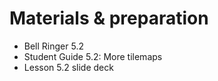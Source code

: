 # Materials & preparation

- Bell Ringer 5.2
- Student Guide 5.2: More tilemaps
- Lesson 5.2 slide deck
